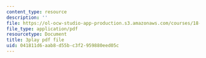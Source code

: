 ```yaml
---
content_type: resource
description: ''
file: https://ol-ocw-studio-app-production.s3.amazonaws.com/courses/18-02-multivariable-calculus-fall-2007/041811d6aab8d55bc3f2959880eed05c_xrypSZU8cBE.pdf
file_type: application/pdf
resourcetype: Document
title: 3play pdf file
uid: 041811d6-aab8-d55b-c3f2-959880eed05c
---
```

